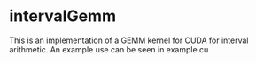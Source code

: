# intervalGemm

This is an implementation of a GEMM kernel for CUDA for interval arithmetic. An example use can be seen in example.cu